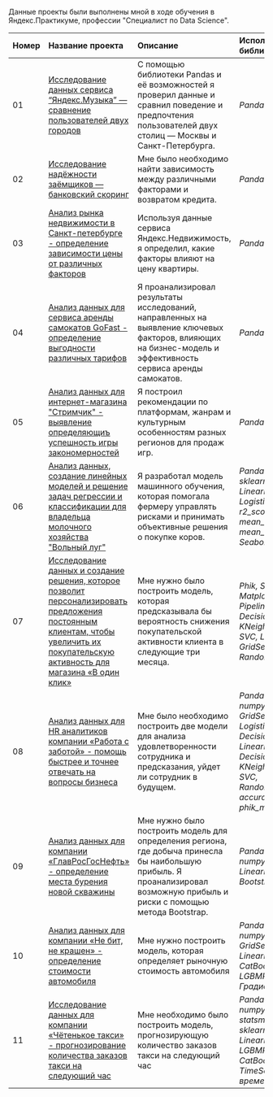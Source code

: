Данные проекты были выполнены мной в ходе обучения в Яндекс.Практикуме, профессии "Специалист по Data Science".

| Номер | Название проекта | Описание | Используемые библиотеки | Статус |
| :---------------------- | :---------------------- | :---------------------- | :---------------------- | :---------------------- |
| 01 | [Исследование данных сервиса “Яндекс.Музыка” — сравнение пользователей двух городов](https://github.com/petrekl/YandexPracticum-projects/blob/main/01_%D0%AF%D0%BD%D0%B4%D0%B5%D0%BA%D1%81%D0%9C%D1%83%D0%B7%D1%8B%D0%BA%D0%B0/%D0%9F%D1%80%D0%BE%D0%B5%D0%BA%D1%82%200%20%D0%91%D0%B0%D0%B7%D0%BE%D0%B2%D1%8B%D0%B9%20Python.ipynb) | С помощью библиотеки Pandas и её возможностей я проверил данные и сравнил поведение и предпочтения пользователей двух столиц — Москвы и Санкт-Петербурга.| *Pandas*| *Завершён* |
| 02 | [Исследование надёжности заёмщиков — банковский скоринг](https://github.com/petrekl/YandexPracticum-projects/blob/main/02_%D0%9A%D1%80%D0%B5%D0%B4%D0%B8%D1%82%D0%BD%D1%8B%D0%B9%D0%A1%D0%BA%D0%BE%D1%80%D0%B8%D0%BD%D0%B3/%D0%9F%D1%80%D0%BE%D0%B5%D0%BA%D1%82%201%20%D0%9F%D1%80%D0%B5%D0%B4%D0%BE%D0%B1%D1%80%D0%B0%D0%B1%D0%BE%D1%82%D0%BA%D0%B0%20%D0%B4%D0%B0%D0%BD%D0%BD%D1%8B%D1%85%20(1).ipynb) | Мне было необходимо найти зависимость между различными факторами и возвратом кредита.| *Pandas, Matplotlib*| *Завершён* |
| 03 | [Анализ рынка недвижимости в Санкт-петербурге - определение зависимости цены от различных факторов](https://github.com/petrekl/YandexPracticum-projects/blob/main/03_%D0%9F%D1%80%D0%BE%D0%B4%D0%B0%D0%B6%D0%B0%D0%9A%D0%B2%D0%B0%D1%80%D1%82%D0%B8%D1%80/%D0%9F%D1%80%D0%BE%D0%B5%D0%BA%D1%82%202%20%D0%98%D1%81%D1%81%D0%BB%D0%B5%D0%B4%D0%BE%D0%B2%D0%B0%D1%82%D0%B5%D0%BB%D1%8C%D1%81%D0%BA%D0%B8%D0%B9%20%D0%B0%D0%BD%D0%B0%D0%BB%D0%B8%D0%B7%20%D0%B4%D0%B0%D0%BD%D0%BD%D1%8B%D1%85%20(1).ipynb) | Используя данные сервиса Яндекс.Недвижимость, я определил, какие факторы влияют на цену квартиры. | *Pandas, Matplotlib*| *Завершён* |
| 04 | [Анализ данных для сервиса аренды самокатов GoFast - определение выгодности различных тарифов](https://github.com/petrekl/YandexPracticum-projects/blob/main/04_%D0%90%D1%80%D0%B5%D0%BD%D0%B4%D0%B0%D0%A1%D0%B0%D0%BC%D0%BE%D0%BA%D0%B0%D1%82%D0%BE%D0%B2GoFast/%D0%9F%D1%80%D0%BE%D0%B5%D0%BA%D1%82%203%20%D0%A1%D1%82%D0%B0%D1%82%D0%B8%D1%81%D1%82%D0%B8%D1%87%D0%B5%D1%81%D0%BA%D0%B8%D0%B9%20%D0%B0%D0%BD%D0%B0%D0%BB%D0%B8%D0%B7%20%D0%B4%D0%B0%D0%BD%D0%BD%D1%8B%D1%85%20(1).ipynb) | Я проанализировал результаты исследований, направленных на выявление ключевых факторов, влияющих на бизнес-модель и эффективность сервиса аренды самокатов. | *Pandas, Matplotlib, scipy*| *Завершён* |
| 05 | [Анализ данных для интернет-магазина "Стримчик" - выявление определяющиъ успешность игры закономерностей](https://github.com/petrekl/YandexPracticum-projects/blob/main/05_%D0%98%D0%BD%D1%82%D0%B5%D1%80%D0%BD%D0%B5%D1%82%D0%9C%D0%B0%D0%B3%D0%B0%D0%B7%D0%B8%D0%BD%D0%A1%D1%82%D1%80%D0%B8%D0%BC%D1%87%D0%B8%D0%BA/%D0%9F%D1%80%D0%BE%D0%B5%D0%BA%D1%82%204%20%D0%A1%D0%B1%D0%BE%D1%80%D0%BD%D1%8B%D0%B9%201%20(1).ipynb) | Я построил рекомендации по платформам, жанрам и культурным особенностям разных регионов для продаж игр.| *Pandas, Matplotlib, scipy*| *Завершён* |
| 06 | [Анализ данных, создание линейных моделей и решение задач регрессии и классификации для владельца молочного хозяйства "Вольный луг"](https://github.com/petrekl/YandexPracticum-projects/blob/main/06_%D0%9C%D0%BE%D0%BB%D0%BE%D1%87%D0%BD%D0%BE%D0%B5%D0%A5%D0%BE%D0%B7%D1%8F%D0%B9%D1%81%D1%82%D0%B2%D0%BE%D0%92%D0%BE%D0%BB%D1%8C%D0%BD%D1%8B%D0%B9%D0%9B%D1%83%D0%B3/%D0%9F%D1%80%D0%BE%D0%B5%D0%BA%D1%82%205%20%D0%9B%D0%B8%D0%BD%D0%B5%D0%B9%D0%BD%D1%8B%D0%B5%20%D0%BC%D0%BE%D0%B4%D0%B5%D0%BB%D0%B8%20%D0%B2%20%D0%BC%D0%B0%D1%88%D0%B8%D0%BD%D0%BD%D0%BE%D0%BC%20%D0%BE%D0%B1%D1%83%D1%87%D0%B5%D0%BD%D0%B8%D0%B8%20%20(2).ipynb) | Я разработал модель машинного обучения, которая помогала фермеру управлять рисками и принимать объективные решения о покупке коров. | *Pandas, Matplotlib, sklearn, numpy, LinearRegression, LogisticRegression, r2_score, mean_squared_error, mean_absolute_error, Seaborn, scipy*| *Завершён* |
| 07 | [Исследование данных и создание решения, которое позволит персонализировать предложения постоянным клиентам, чтобы увеличить их покупательскую активность для магазина «В один клик»](https://github.com/petrekl/YandexPracticum-projects/blob/main/07_%D0%98%D0%BD%D1%82%D0%B5%D1%80%D0%BD%D0%B5%D1%82%D0%9C%D0%B0%D0%B3%D0%B0%D0%B7%D0%B8%D0%BD%D0%92%D0%9E%D0%B4%D0%B8%D0%BD%D0%9A%D0%BB%D0%B8%D0%BA/%D0%9F%D1%80%D0%BE%D0%B5%D0%BA%D1%82%206%20%D0%9E%D0%B1%D1%83%D1%87%D0%B5%D0%BD%D0%B8%D0%B5%20%D1%81%20%D1%83%D1%87%D0%B8%D1%82%D0%B5%D0%BB%D0%B5%D0%BC%20%D0%BA%D0%B0%D1%87%D0%B5%D1%81%D1%82%D0%B2%D0%BE%20%D0%BC%D0%BE%D0%B4%D0%B5%D0%BB%D0%B8%20(1).ipynb) |  Мне нужно было построить модель, которая предсказывала бы вероятность снижения покупательской активности клиента в следующие три месяца. | *Phik, Shap, Pandas, Matplotlib, Sklearn, Scipy, Pipeline, roc_auc_score, DecisionTreeClassifier, KNeighborsClassifier, SVC, LogisticRegression, GridSearchCV, RandomizedSearchCV*| *Завершён* |
| 08 | [Анализ данных для HR аналитиков компании «Работа с заботой» - помощь быстрее и точнее отвечать на вопросы бизнеса](https://github.com/petrekl/YandexPracticum-projects/blob/main/08_HR%D0%9A%D0%BE%D0%BC%D0%BF%D0%B0%D0%BD%D0%B8%D1%8F%D0%A0%D0%B0%D0%B1%D0%BE%D1%82%D0%B0%D0%A1%D0%97%D0%B0%D0%B1%D0%BE%D1%82%D0%BE%D0%B9/%D0%9F%D1%80%D0%BE%D0%B5%D0%BA%D1%82%207%20%D0%A1%D0%B1%D0%BE%D1%80%D0%BE%D1%87%D0%BD%D1%8B%D0%B9%202%20(1).ipynb) | Мне было необходимо построить две модели для анализа удовлетворенности сотрудника и предсказания, уйдет ли сотрудник в будущем. | *Pandas, matplotlib, scipy, numpy, seaborn, Pipeline, GridSearchCV, LogisticRegression, DecisionTreeRegressor, LinearRegression, DecisionTreeClassifier, KNeighborsClassifier, SVC, RandomizedSearchCV, accuracy_score, phik_matrix*| *Завершён* |
| 09 | [Анализ данных для компании «ГлавРосГосНефть» - определение места бурения новой скважины](https://github.com/petrekl/YandexPracticum-projects/blob/main/09_%D0%94%D0%BE%D0%B1%D1%8B%D0%B2%D0%B0%D1%8E%D1%89%D0%B0%D1%8F%D0%9A%D0%BE%D0%BC%D0%BF%D0%B0%D0%BD%D0%B8%D1%8F%D0%93%D0%BB%D0%B0%D0%B2%D0%A0%D0%BE%D1%81%D0%93%D0%BE%D1%81%D0%9D%D0%B5%D1%84%D1%82%D1%8C/%D0%9F%D1%80%D0%BE%D0%B5%D0%BA%D1%82%208%20%D0%9C%D0%B0%D1%88%D0%B8%D0%BD%D0%BD%D0%BE%D0%B5%20%D0%BE%D0%B1%D1%83%D1%87%D0%B5%D0%BD%D0%B8%D0%B5%20%D0%B2%20%D0%B1%D0%B8%D0%B7%D0%BD%D0%B5%D1%81%D0%B5%20(1).ipynb) |  Мне нужно было построить модель для определения региона, где добыча принесла бы наибольшую прибыль. Я проанализировал возможную прибыль и риски с помощью метода Bootstrap. | *Pandas, matplotlib, scipy, numpy, seaborn, sklearn, LinearRegression, phik, Bootstrap*| *Завершён* |
| 10 | [Анализ данных для компании «Не бит, не крашен» - определение стоимости автомобиля](https://github.com/petrekl/YandexPracticum-projects/blob/main/10_%D0%A1%D0%B5%D1%80%D0%B2%D0%B8%D1%81%D0%9F%D0%BE%D0%9F%D1%80%D0%BE%D0%B4%D0%B0%D0%B6%D0%B5%D0%90%D0%B2%D1%82%D0%BE%D0%BC%D0%BE%D0%B1%D0%B8%D0%BB%D0%B5%D0%B9%D0%9D%D0%B5%D0%91%D0%B8%D1%82%D0%9D%D0%B5%D0%9A%D1%80%D0%B0%D1%88%D0%B5%D0%BD/%D0%9F%D1%80%D0%BE%D0%B5%D0%BA%D1%82%209%20%D0%A7%D0%B8%D1%81%D0%BB%D0%B5%D0%BD%D0%BD%D1%8B%D0%B5%20%D0%BC%D0%B5%D1%82%D0%BE%D0%B4%D1%8B%20(1).ipynb) |  Мне нужно построить модель, которая определяет рыночную стоимость автомобиля | *Pandas, matplotlib, numpy, seaborn, GridSearchCV, LinearRegression, CatBoostRegressor, LGBMRegressor, Градиентный бустинг*| *Завершён* |
| 11 | [Исследование данных для компании «Чётенькое такси» - прогнозирование количества заказов такси на следующий час](https://github.com/petrekl/YandexPracticum-projects/blob/main/11_%D0%9A%D0%BE%D0%BC%D0%BF%D0%B0%D0%BD%D0%B8%D1%8F%D0%A7%D0%B5%D1%82%D0%B5%D0%BD%D1%8C%D0%BA%D0%BE%D0%B5%D0%A2%D0%B0%D0%BA%D1%81%D0%B8/%D0%9F%D1%80%D0%BE%D0%B5%D0%BA%D1%82%2010%20%D0%92%D1%80%D0%B5%D0%BC%D0%B5%D0%BD%D0%BD%D1%8B%D0%B5%20%D1%80%D1%8F%D0%B4%D1%8B%20(1).ipynb) |  Мне необходимо было построить модель, прогнозирующую количество заказов такси на следующий час  | *Pandas, matplotlib, numpy, statsmodels.tsa.seasonal, sklearn.model_selection, LinearRegression, LGBMRegressor, CatBoostRegressor, TimeSeriesSplit, временные ряды*| *Завершён* |


